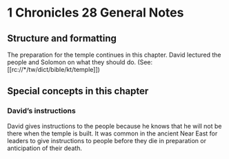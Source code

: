 # 1 Chronicles 28 General Notes
## Structure and formatting

The preparation for the temple continues in this chapter. David lectured the people and Solomon on what they should do. (See: [[rc://*/tw/dict/bible/kt/temple]])

## Special concepts in this chapter

### David’s instructions
David gives instructions to the people because he knows that he will not be there when the temple is built. It was common in the ancient Near East for leaders to give instructions to people before they die in preparation or anticipation of their death.